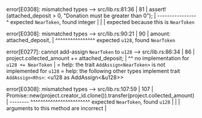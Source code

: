 error[E0308]: mismatched types
  --> src/lib.rs:81:36
   |
81 |         assert!(attached_deposit > 0, "Donation must be greater than 0");
   |                 ----------------   ^ expected `NearToken`, found integer
   |                 |
   |                 expected because this is `NearToken`

error[E0308]: mismatched types
  --> src/lib.rs:90:21
   |
90 |             amount: attached_deposit,
   |                     ^^^^^^^^^^^^^^^^ expected `u128`, found `NearToken`

error[E0277]: cannot add-assign `NearToken` to `u128`
  --> src/lib.rs:86:34
   |
86 |         project.collected_amount += attached_deposit;
   |                                  ^^ no implementation for `u128 += NearToken`
   |
   = help: the trait `AddAssign<NearToken>` is not implemented for `u128`
   = help: the following other types implement trait `AddAssign<Rhs>`:
             <u128 as AddAssign>
             <u128 as AddAssign<&u128>>

error[E0308]: mismatched types
   --> src/lib.rs:107:59
    |
107 |         Promise::new(project.creator_id.clone()).transfer(project.collected_amount)
    |                                                  -------- ^^^^^^^^^^^^^^^^^^^^^^^^ expected `NearToken`, found `u128`
    |                                                  |
    |                                                  arguments to this method are incorrect
    |

